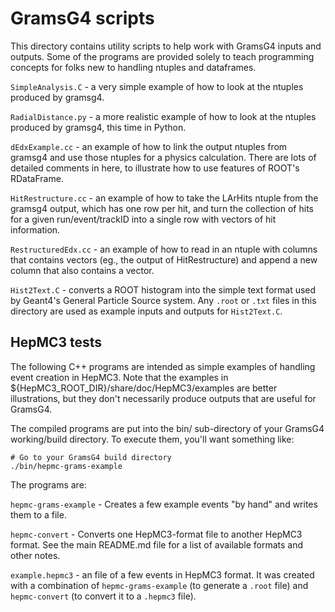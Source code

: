 # GramsG4 scripts

This directory contains utility scripts to help work with GramsG4
inputs and outputs. Some of the programs are provided solely to teach
programming concepts for folks new to handling ntuples and dataframes.

`SimpleAnalysis.C` - a very simple example of how to look at the
ntuples produced by gramsg4.

`RadialDistance.py` - a more realistic example of how to look at the
ntuples produced by gramsg4, this time in Python.

`dEdxExample.cc` - an example of how to link the output ntuples from
gramsg4 and use those ntuples for a physics calculation. There are
lots of detailed comments in here, to illustrate how to use features
of ROOT's RDataFrame.

`HitRestructure.cc` - an example of how to take the LArHits ntuple
from the gramsg4 output, which has one row per hit, and turn the
collection of hits for a given run/event/trackID into a single row
with vectors of hit information.

`RestructuredEdx.cc` - an example of how to read in an ntuple with
columns that contains vectors (eg., the output of HitRestructure) and
append a new column that also contains a vector.

`Hist2Text.C` - converts a ROOT histogram into the simple text format
used by Geant4's General Particle Source system. Any `.root` or `.txt`
files in this directory are used as example inputs and outputs for
`Hist2Text.C`.

## HepMC3 tests

The following C++ programs are intended as simple examples of handling
event creation in HepMC3. Note that the examples in
${HepMC3_ROOT_DIR}/share/doc/HepMC3/examples are better illustrations,
but they don't necessarily produce outputs that are useful for
GramsG4.

The compiled programs are put into the bin/ sub-directory of your
GramsG4 working/build directory. To execute them, you'll want 
something like:

    # Go to your GramsG4 build directory
    ./bin/hepmc-grams-example

The programs are:

`hepmc-grams-example` - Creates a few example events "by hand" and
writes them to a file.

`hepmc-convert` - Converts one HepMC3-format file to another HepMC3
format. See the main README.md file for a list of available formats
and other notes.

`example.hepmc3` - an file of a few events in HepMC3 format. It was
created with a combination of `hepmc-grams-example` (to generate a
`.root` file) and `hepmc-convert` (to convert it to a `.hepmc3` file).

